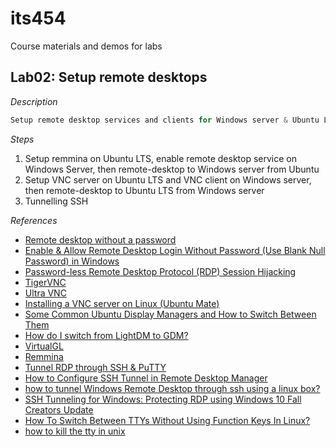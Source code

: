 # its454
Course materials and demos for labs


## Lab02: Setup remote desktops

_Description_
```c
Setup remote desktop services and clients for Windows server & Ubuntu LTS.
```

_Steps_

1. Setup remmina on Ubuntu LTS, enable remote desktop service on Windows Server, then remote-desktop to Windows server from Ubuntu
2. Setup VNC server on Ubuntu LTS and VNC client on Windows server, then remote-desktop to Ubuntu LTS from Windows server
3. Tunnelling SSH




_References_
* [Remote desktop without a password](https://superuser.com/questions/106917/remote-desktop-without-a-password)
* [Enable & Allow Remote Desktop Login Without Password (Use Blank Null Password) in Windows](https://techjourney.net/enable-allow-remote-desktop-login-without-password-use-blank-null-password-in-windows-10-8-7-vista-xp/)
* [Password-less Remote Desktop Protocol (RDP) Session Hijacking](https://niiconsulting.com/checkmate/2018/09/passwordless-rdp-session-hijacking/)
* [TigerVNC](https://tigervnc.org/)
* [Ultra VNC](https://www.uvnc.com/)
* [Installing a VNC server on Linux (Ubuntu Mate)](http://simostro.synology.me/simone/2018/02/09/installing-a-vnc-server-on-linux-ubuntu-mate/)
* [Some Common Ubuntu Display Managers and How to Switch Between Them](https://vitux.com/some-common-ubuntu-display-managers-and-how-to-switch-between-them/)
* [How do I switch from LightDM to GDM?](https://askubuntu.com/questions/152256/how-do-i-switch-from-lightdm-to-gdm)
* [VirtualGL](https://virtualgl.org/)
* [Remmina](https://remmina.org/)
* [Tunnel RDP through SSH & PuTTY](https://www.saotn.org/tunnel-rdp-through-ssh/)
* [How to Configure SSH Tunnel in Remote Desktop Manager](https://blog.devolutions.net/2016/10/how-to-configure-ssh-tunnel-in-remote-desktop-manager)
* [how to tunnel Windows Remote Desktop through ssh using a linux box?](https://serverfault.com/questions/200249/how-to-tunnel-windows-remote-desktop-through-ssh-using-a-linux-box)
* [SSH Tunneling for Windows: Protecting RDP using Windows 10 Fall Creators Update](https://blog.netnerds.net/2017/12/updated-ssh-tunneling-for-windows-people-protecting-remote-desktop/)
* [How To Switch Between TTYs Without Using Function Keys In Linux?](https://www.ostechnix.com/how-to-switch-between-ttys-without-using-function-keys-in-linux/)
* [how to kill the tty in unix](https://stackoverflow.com/questions/15195470/how-to-kill-the-tty-in-unix)
